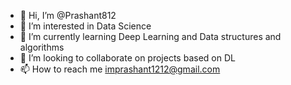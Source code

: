 - 👋 Hi, I’m @Prashant812
- 👀 I’m interested in Data Science
- 🌱 I’m currently learning Deep Learning and Data structures and algorithms
- 💞️ I’m looking to collaborate on projects based on DL
- 📫 How to reach me imprashant1212@gmail.com

<!---
Prashant812/Prashant812 is a ✨ special ✨ repository because its `README.md` (this file) appears on your GitHub profile.
You can click the Preview link to take a look at your changes.
--->
